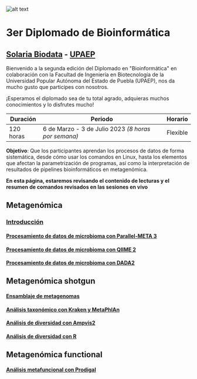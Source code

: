 ![alt text](https://solariabiodata.com.mx/wp-content/uploads/2021/07/logo_red.png "Soluciones de Siguiente Generación")
# 3er Diplomado de Bioinformática
## [Solaria Biodata](https://solariabiodata.com.mx/) - [UPAEP](https://upaep.mx/)

Bienvenido a la segunda edición del Diplomado en "Bioinformática" en colaboración con la Facultad de Ingeniería en Biotecnología de la Universidad Popular Autónoma del Estado de Puebla (UPAEP), nos da mucho gusto que participes con nosotros. 

¡Esperamos el diplomado sea de tu total agrado, adquieras muchos conocimientos y lo disfrutes mucho!

|Duración| Periodo | Horario |
|-|-|-|
| 120 horas | 6 de Marzo - 3 de Julio 2023 _(8 horas por semana)_ | Flexible |


**Objetivo**: Que los participantes aprendan los procesos de datos de forma sistemática, desde cómo usar los comandos en Linux, hasta los elementos que afectan la parametrización de programas, así como la interpretación de resultados de pipelines bioinformáticos en metagenómica.

**En esta página, estaremos revisando el contenido de lecturas y el resumen de comandos revisados en las sesiones en vivo**

## Metagenómica

### [Introducción](./Introduccion)
#### [Procesamiento de datos de microbioma con Parallel-META 3](./Parallel_Meta)
#### [Procesamiento de datos de microbioma con QIIME 2](./QIIME_2)
#### [Procesamiento de datos de microbioma con DADA2](./Analisis_de_metaprofiling)

## Metagenómica shotgun

#### [Ensamblaje de metagenomas](./megahit_metaspades)
#### [Análisis taxonómico con Kraken y MetaPhlAn](./taxonomia_kraken_mpa)
#### [Análisis de diversidad con Ampvis2](./diversidad_ampvis2)
#### [Análisis de diversidad con R](./diversidad_R)

## Metagenómica functional

#### [Análisis metafuncional con Prodigal](./prodigal)

